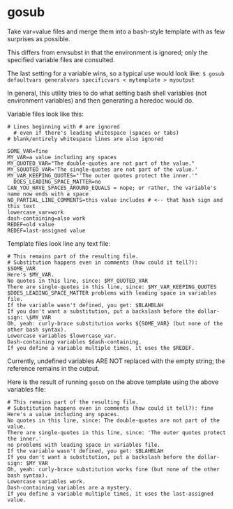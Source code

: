 # gosub
Take var=value files and merge them into a bash-style template with as few surprises as possible.

This differs from envsubst in that the environment is ignored; only the specified variable files are consulted.

The last setting for a variable wins, so a typical use would look like:
`$ gosub defaultvars generalvars specificvars < mytemplate > myoutput`

In general, this utility tries to do what setting bash shell variables (not environment variables) and then generating a heredoc would do.

Variable files look like this:
```
# Lines beginning with # are ignored
  # even if there's leading whitespace (spaces or tabs)
# blank/entirely whitespace lines are also ignored

SOME_VAR=fine
MY_VAR=a value including any spaces
MY_QUOTED_VAR="The double-quotes are not part of the value."
MY_SQUOTED_VAR='The single-quotes are not part of the value.'
MY_VAR_KEEPING_QUOTES="'The outer quotes protect the inner.'"
  DOES_LEADING_SPACE_MATTER=no
CAN_YOU_HAVE_SPACES_AROUND_EQUALS = nope; or rather, the variable's name now ends with a space
NO_PARTIAL_LINE_COMMENTS=this value includes # <-- that hash sign and this text
lowercase_var=work
dash-containing=also work
REDEF=old value
REDEF=last-assigned value
```

Template files look line any text file:
```
# This remains part of the resulting file.
# Substitution happens even in comments (how could it tell?): $SOME_VAR
Here's $MY_VAR.
No quotes in this line, since: $MY_QUOTED_VAR
There are single-quotes in this line, since: $MY_VAR_KEEPING_QUOTES
$DOES_LEADING_SPACE_MATTER problems with leading space in variables file.
If the variable wasn't defined, you get: $BLAHBLAH
If you don't want a substitution, put a backslash before the dollar-sign: \$MY_VAR
Oh, yeah: curly-brace substitution works ${SOME_VAR} (but none of the other bash syntax).
Lowercase variables $lowercase_var.
Dash-containing variables $dash-containing.
If you define a variable multiple times, it uses the $REDEF.
```

Currently, undefined variables ARE NOT replaced with the empty string; the reference remains in the output.

Here is the result of running `gosub` on the above template using the above variables file:
```
# This remains part of the resulting file.
# Substitution happens even in comments (how could it tell?): fine
Here's a value including any spaces.
No quotes in this line, since: The double-quotes are not part of the value.
There are single-quotes in this line, since: 'The outer quotes protect the inner.'
no problems with leading space in variables file.
If the variable wasn't defined, you get: $BLAHBLAH
If you don't want a substitution, put a backslash before the dollar-sign: $MY_VAR
Oh, yeah: curly-brace substitution works fine (but none of the other bash syntax).
Lowercase variables work.
Dash-containing variables are a mystery.
If you define a variable multiple times, it uses the last-assigned value.
```
